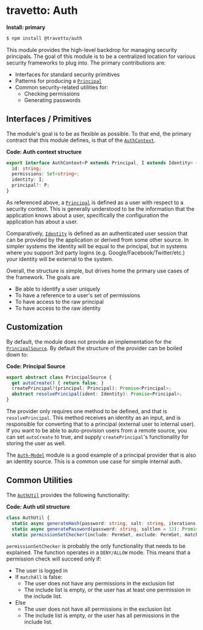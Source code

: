 travetto: Auth
===

**Install: primary**
```bash
$ npm install @travetto/auth
```

This module provides the high-level backdrop for managing security principals.  The goal of this module is to be a centralized location for various security frameworks to plug into.  The primary contributions are:
* Interfaces for standard security primitives
* Patterns for producing a [`Principal`](./src/principal.ts)
* Common security-related utilities for:
  * Checking permissions
  * Generating passwords

## Interfaces / Primitives
The module's goal is to be as flexible as possible.  To that end, the primary contract that this module defines, is that of the [`AuthContext`](./src/context.ts).

**Code: Auth context structure**
```typescript
export interface AuthContext<P extends Principal, I extends Identity> {
  id: string;
  permissions: Set<string>;
  identity: I;
  principal?: P;
}
```

As referenced above, a [`Principal`](./src/types.ts) is defined as a user with respect to a security context.  This is generally understood to be the information that the application knows about a user, specifically the configuration the application has about a user.

Comparatively, [`Identity`](./src/types.ts) is defined as an authenticated user session that can be provided by the application or derived from some other source.  In simpler systems the identity will be equal to the principal, but in systems where you support 3rd party logins (e.g. Google/Facebook/Twitter/etc.) your identity will be external to the system.

Overall, the structure is simple, but drives home the primary use cases of the framework.  The goals are
* Be able to identify a user uniquely
* To have a reference to a user's set of permissions
* To have access to the raw principal
* To have access to the raw identity

## Customization
By default, the module does not provide an implementation for the [`PrincipalSource`](./src/principal.ts). By default the structure of the provider can be boiled down to:

**Code: Principal Source**
```typescript
export abstract class PrincipalSource {
  get autoCreate() { return false; }
  createPrincipal?(principal: Principal): Promise<Principal>;
  abstract resolvePrincipal(ident: Identity): Promise<Principal>;
}
```

The provider only requires one method to be defined, and that is `resolvePrincipal`.  This method receives an identity as an input, and is responsible for converting that to a principal (external user to internal user).  If you want to be able to auto-provision users from a remote source, you can set `autoCreate` to true, and supply `createPrincipal`'s functionality for storing the user as well.

The [`Auth-Model`](https://github.com/travetto/travetto/tree/master/module/auth-model) module is a good example of a principal provider that is also an identity source.  This is a common use case for simple internal auth.

## Common Utilities
The [`AuthUtil`](./src/util.ts) provides the following functionality:

**Code: Auth util structure**
```typescript
class AuthUtil {
  static async generateHash(password: string, salt: string, iterations = 25000, keylen = 256, digest = 'sha256'): Promise<string>;
  static async generatePassword(password: string, saltlen = 32): Promise<string>
  static permissionSetChecker(include: PermSet, exclude: PermSet, matchAll = true): (permissions: Set<string>) => boolean;
```

`permissionSetChecker` is probably the only functionality that needs to be explained. The function operates in a `DENY/ALLOW` mode.  This means that a permission check will succeed only if:
* The user is logged in
* If `matchAll` is false: 
  * The user does not have any permissions in the exclusion list
  * The include list is empty, or the user has at least one permission in the include list. 
* Else
  * The user does not have all permissions in the exclusion list
  * The include list is empty, or the user has all permissions in the include list. 

